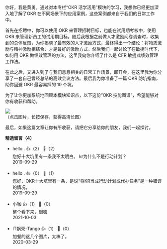 你好，我是黄勇。通过对本专栏“OKR 活学活用”模块的学习，我想你已经更加深入地了解了OKR 在不同场景下的应用案例，这些案例都来自于我们的日常工作中。

首先在招聘中，你可以使用 OKR 来管理招聘目标，也能在试用期考核中，使用 OKR 来管理新员工的试用期目标。随后我根据之前做人才激励问卷调查时，收集到的总体反馈，为你揭晓了最有效的人才激励方式，最终得出一个结论：将物质激励与精神激励相结合，才是最好的激励方式。然后我们一起讨论了在敏捷时代下，如何用 OKR 做绩效管理的方法，这里我向你介绍了什么是 CFR 敏捷式绩效管理工作法。

在此之后，又进入到了与我们息息相关的日常工作场景，即开会，在这里我为你分享了一套自己曾经总结的高效会议方法。最后我为你准备了一篇 OKR 防坑指南，助你回避 OKR 最容易踩的 10 个坑。

为了让你更加系统地回顾本模块知识点，以下这份“OKR 技能图谱”，希望能够对你有收获和帮助。

![](https://static001.geekbang.org/resource/image/12/1c/122c331d312c883731b03a38f5d8951c.png?wh=992%2A3000)  
（点击图片，长按保存，获得高清长图）

最后，如果这篇文章让你有所收获，请把它分享给你的朋友，我们一起探讨。
<div><strong>精选留言（4）</strong></div><ul>
<li><span>hello  .</span> 👍（2） 💬（2）<div>您好十大坑里有一条我不太明白。 kr为什么不是行动计划？</div>2019-09-29</li><br/><li><span>hello  .</span> 👍（0） 💬（1）<div>您好，OKR十大坑里有一条，是说“将KR当成行动计划或代办任务”是一种错误的情况，</div>2019-09-29</li><br/><li><span>小咖</span> 👍（1） 💬（0）<div>整个看下来，很嗨</div>2021-10-03</li><br/><li><span>IT蜗壳-Tango</span> 👍（1） 💬（0）<div>加餐的这几个图片，太棒了。</div>2020-03-29</li><br/>
</ul>